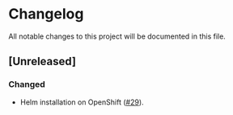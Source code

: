 # Changelog

All notable changes to this project will be documented in this file.

## [Unreleased]

### Changed

- Helm installation on OpenShift ([#29]).

[#29]: https://github.com/stackabletech/secret-operator/pull/29


